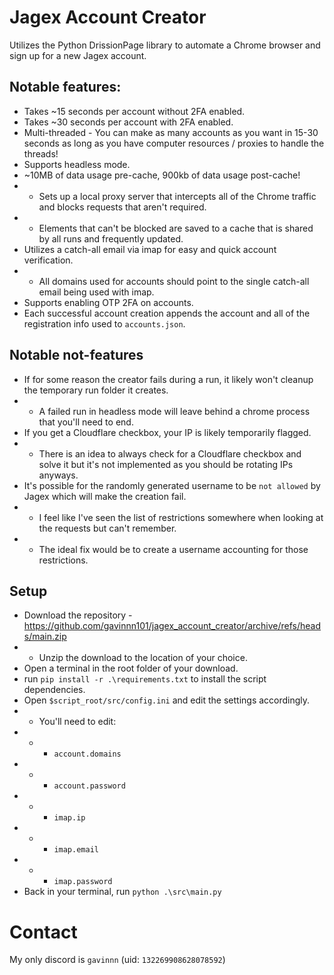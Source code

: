 # Jagex Account Creator
Utilizes the Python DrissionPage library to automate a Chrome browser and sign up for a new Jagex account.

## Notable features:
* Takes ~15 seconds per account without 2FA enabled. 
* Takes ~30 seconds per account with 2FA enabled.
* Multi-threaded - You can make as many accounts as you want in 15-30 seconds as long as you have computer resources / proxies to handle the threads!
* Supports headless mode.
* ~10MB of data usage pre-cache, 900kb of data usage post-cache!
* * Sets up a local proxy server that intercepts all of the Chrome traffic and blocks requests that aren't required.
* * Elements that can't be blocked are saved to a cache that is shared by all runs and frequently updated.
* Utilizes a catch-all email via imap for easy and quick account verification.
* * All domains used for accounts should point to the single catch-all email being used with imap.
* Supports enabling OTP 2FA on accounts.
* Each successful account creation appends the account and all of the registration info used to `accounts.json`.

## Notable not-features
* If for some reason the creator fails during a run, it likely won't cleanup the temporary run folder it creates.
* * A failed run in headless mode will leave behind a chrome process that you'll need to end.
* If you get a Cloudflare checkbox, your IP is likely temporarily flagged.
* * There is an idea to always check for a Cloudflare checkbox and solve it but it's not implemented as you should be rotating IPs anyways.
* It's possible for the randomly generated username to be `not allowed` by Jagex which will make the creation fail.
* * I feel like I've seen the list of restrictions somewhere when looking at the requests but can't remember.
* * The ideal fix would be to create a username accounting for those restrictions.

## Setup

* Download the repository - https://github.com/gavinnn101/jagex_account_creator/archive/refs/heads/main.zip
* * Unzip the download to the location of your choice.
* Open a terminal in the root folder of your download.
* run `pip install -r .\requirements.txt` to install the script dependencies.
* Open `$script_root/src/config.ini` and edit the settings accordingly.
* * You'll need to edit:
* * * `account.domains`
* * * `account.password`
* * * `imap.ip`
* * * `imap.email`
* * * `imap.password`
* Back in your terminal, run `python .\src\main.py`

# Contact
My only discord is `gavinnn` (uid: `132269908628078592`)
